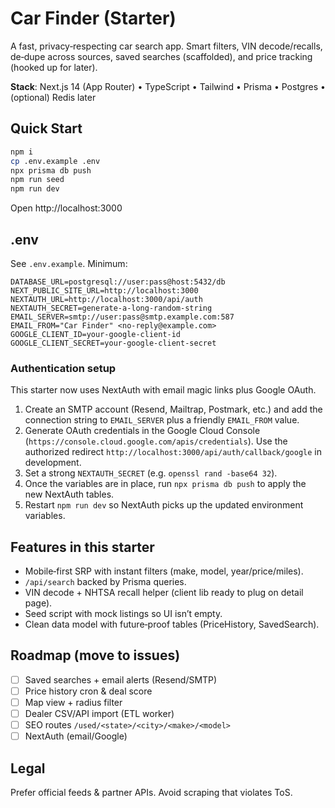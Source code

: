 # Car Finder (Starter)

A fast, privacy‑respecting car search app. Smart filters, VIN decode/recalls, de‑dupe across sources, saved searches (scaffolded), and price tracking (hooked up for later).

**Stack**: Next.js 14 (App Router) • TypeScript • Tailwind • Prisma • Postgres • (optional) Redis later

## Quick Start

```bash
npm i
cp .env.example .env
npx prisma db push
npm run seed
npm run dev
```

Open http://localhost:3000

## .env

See `.env.example`. Minimum:
```
DATABASE_URL=postgresql://user:pass@host:5432/db
NEXT_PUBLIC_SITE_URL=http://localhost:3000
NEXTAUTH_URL=http://localhost:3000/api/auth
NEXTAUTH_SECRET=generate-a-long-random-string
EMAIL_SERVER=smtp://user:pass@smtp.example.com:587
EMAIL_FROM="Car Finder" <no-reply@example.com>
GOOGLE_CLIENT_ID=your-google-client-id
GOOGLE_CLIENT_SECRET=your-google-client-secret
```

### Authentication setup

This starter now uses NextAuth with email magic links plus Google OAuth.

1. Create an SMTP account (Resend, Mailtrap, Postmark, etc.) and add the connection string to `EMAIL_SERVER` plus a friendly `EMAIL_FROM` value.
2. Generate OAuth credentials in the Google Cloud Console (`https://console.cloud.google.com/apis/credentials`). Use the authorized redirect `http://localhost:3000/api/auth/callback/google` in development.
3. Set a strong `NEXTAUTH_SECRET` (e.g. `openssl rand -base64 32`).
4. Once the variables are in place, run `npx prisma db push` to apply the new NextAuth tables.
5. Restart `npm run dev` so NextAuth picks up the updated environment variables.

## Features in this starter
- Mobile‑first SRP with instant filters (make, model, year/price/miles).
- `/api/search` backed by Prisma queries.
- VIN decode + NHTSA recall helper (client lib ready to plug on detail page).
- Seed script with mock listings so UI isn’t empty.
- Clean data model with future‑proof tables (PriceHistory, SavedSearch).

## Roadmap (move to issues)
- [ ] Saved searches + email alerts (Resend/SMTP)
- [ ] Price history cron & deal score
- [ ] Map view + radius filter
- [ ] Dealer CSV/API import (ETL worker)
- [ ] SEO routes `/used/<state>/<city>/<make>/<model>`
- [ ] NextAuth (email/Google)

## Legal
Prefer official feeds & partner APIs. Avoid scraping that violates ToS.
